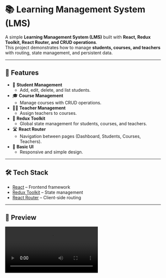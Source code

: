 # 📚 Learning Management System (LMS)

A simple **Learning Management System (LMS)** built with **React, Redux Toolkit, React Router, and CRUD operations**.  
This project demonstrates how to manage **students, courses, and teachers** with routing, state management, and persistent data.

---

## 🚀 Features

- 📖 **Student Management**
  - Add, edit, delete, and list students.
- 🎓 **Course Management**
  - Manage courses with CRUD operations.
- 👩‍🏫 **Teacher Management**
  - Assign teachers to courses.
- 🔄 **Redux Toolkit**
  - Global state management for students, courses, and teachers.
- 🛣 **React Router**
  - Navigation between pages (Dashboard, Students, Courses, Teachers).
- 🎨 **Basic UI**
  - Responsive and simple design.
    

---

## 🛠️ Tech Stack

- [React](https://react.dev/) – Frontend framework
- [Redux Toolkit](https://redux-toolkit.js.org/) – State management
- [React Router](https://reactrouter.com/) – Client-side routing


---




## 📸 Preview
<video src="https://github.com/user-attachments/assets/258d15e1-6697-463b-8a13-c91c28505666"></video>

